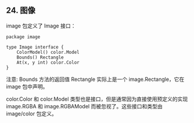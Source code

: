 ## 24. 图像

image 包定义了 Image 接口：

```
package image

type Image interface {
    ColorModel() color.Model
    Bounds() Rectangle
    At(x, y int) color.Color
}

```

注意: Bounds 方法的返回值 Rectangle 实际上是一个 image.Rectangle，它在 image 包中声明。

color.Color 和 color.Model 类型也是接口，但是通常因为直接使用预定义的实现 image.RGBA 和 image.RGBAModel 而被忽视了。这些接口和类型由 image/color 包定义。